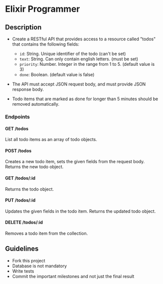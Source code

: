 # Elixir Programmer

## Description

* Create a RESTful API that provides access to a resource called "todos" that contains the following fields:
  * `id`: String. Unique identifier of the todo (can't be set)
  * `text`: String. Can only contain english letters. (must be set)
  * `priority`: Number. Integer in the range from 1 to 5. (default value is 3)
  - `done`: Boolean. (default value is false)

* The API must accept JSON request body, and must provide JSON response body.
* Todo items that are marked as done for longer than 5 minutes should be removed automatically.

### Endpoints

#### GET /todos

List all todo items as an array of todo objects.

#### POST /todos

Creates a new todo item, sets the given fields from the request body. Returns the new todo object.

#### GET /todos/:id

Returns the todo object.

#### PUT /todos/:id

Updates the given fields in the todo item. Returns the updated todo object.

#### DELETE /todos/:id

Removes a todo item from the collection.

## Guidelines

* Fork this project
* Database is not mandatory
* Write tests
* Commit the important milestones and not just the final result
